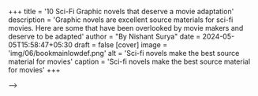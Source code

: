 +++
title = '10 Sci-Fi Graphic novels that deserve a movie adaptation' 
description = 'Graphic novels are excellent source materials for sci-fi movies. Here are some that have been overlooked by movie makers and deserve to be adapted'
author = "By Nishant Surya"
date = 2024-05-05T15:58:47+05:30
draft = false
[cover]
    image = 'img/06/bookmainlowdef.png'
    alt = 'Sci-fi novels make the best source material for movies'
    caption = 'Sci-fi novels make the best source material for movies'
+++

<!-- # Grahic novels have often proved to be an excellent resource for creating sci-fi movies. Here are some that deserved to be adapted but have not been adapted so far # -->


<!-- THE GOOD BLOCK
Good literature inspires good cinema! That's true for many genres but moreso for the sciene fiction. Many great sci-fi movies like The Martian or Arrival could trace their success back to great books. It's also a safe bet for studios since they are investing in stories that already have a eager fanbase. However, adapting science fiction literature to the big screen can be one of the most dauting tasks a director can take up. They need to meet the expectations of the fans, find a way to show on screen what was printed in pages, keep the story succinct, respet authors' world building and characters,  the list goes on and on. But the recent success of adaptations has proved sci-fi fans love a transition from paper to the silver screen if the execution is right and the source material is respected. But why adapt? Well to put it bluntly while reading is a good habit its not a practical option for everyone and a vast majority of people would prefer watching a movie to reading a book.

While there are many different kinds of literature to choose from, graphic novels are often overlooked despite the success of movies like V for Vendetta and Watchmen. However, the serious fans will tell you there is a huge untapped potential if you know your graphic novels well enough. There is an ocean of graphic novels across genres that have not yet been adapted. With so many great options available directors should have not shortage of options when looking for source materials. With that in mind, here is my pick of 10 graphic novels that should be made into a movie.

-THE GOOD BLOCK -->
<!-- 
Good literature inspires good cinema! That's true for most genre but especially for science fiction. A lot of the great science ficiton movies could trace back their success to great books like The Martian or Arrival. It's also a safe bet for studio since they are investing in stories that have already been tried and tested in the market. However, adapting science fiction literature to the big screen can be one of the most dauting tasks a director can take up. They need to meet the expectations of the fans, find a way to show on screen what was printed in pages, keep the story succinct the list goes on and on. But the success of such movies likes V for Vendetta and watchmen has proved sci-fi fans love a transition from paper to the silver screen if the execution is right and the source material is respected. But why adapt? Well to put it bluntly while reading is a good habit its not a practical option for everyone and a vast majority of people would prefer watching a movie to reading a book.

While there are many different kinds of literature to choose from, graphic novels are often overlooked despite the success of movies like V for Vendetta and Watchmen. However, the serious fans will tell you there is a huge untapped potential if you know your graphic novels well enough. There is an ocean of graphic novels across genres that have not yet been adapted. With so many great options available directors should have not shortage of options when looking for source materials. With that in mind, here is my pick of 10 graphic novels that should be made into a movie.

While there are many different kinds of literature to choose from, this article focuses on graphic novels which is one of the most overlooked forms of art. WIth so many great graphic novels in the genre directors and studios have no shortage of options when looking for source materials for adaptaions. While graphic novels in and of itself is great to read, its not the most accessible of mediums and a vast majority of people would prefer watching a movie than reading a book. Due to this numerous fantastic stories and characters are trapped and hidden away from genereal audeinces and deserve a movie adapation. -->

<!-- 
Science fiction is a genre that works extremely well as a cinema. With so many good graphic novels in the genre, it's safe to say there are dozens of science fiction graphic novels deserving of a movie adaptation. Moreover, the success of such hits as V for Vendetta and Watchmen, has proved that sci-fi fans love a transition from paper to the big screen if the adaptation does justice to the material.

Though reading is a fantastic habit, 

Though reading, as good of a habit as it is, is not the most accessible of mediums since for the vast majority of people its easier to watch a movie than read a book. As a result numerous fantastic stories and characters are trapped and hidden awayy from general audiences and are yet to be adapted. Here is my pick of top 10 that deserve it the most:


However, if done correctly it could easily become a cultural phenomenon like 2001: A Space Odyssey.


But why adapt
Out of all the types of literature Graphic novels are often overlooked 
But what type of literature 

Good literature inspires good cinema! This is true for all genres and especially for science fiction. Whether its the Martian or Arrival you can trace back the success of these movies to the books on which they were based. Its also a safe bet for studios to invest in movies that are adapted from books that already have fanbase.  This is great However adapting science ficiton literature to the big screen is perhaps one of the most daunting tasks a director can take up. 
WHile adapting science fiction literature to the big screen may be challenging there is no shortage of source material. With so  -->



<!-- Though reading, as popular of a hobby as it is, can sometimes be a medium where fantastic stories are trapped and hidden away from general audiences.As such there are plenty more sci-fi graphic novels that need to make a step into movies. Here is my pick of top 10 that deserve it the most: -->

<!-- Science Fiction projects require imagination and creativity. Graphic novels are the one place where the artists and writers fleeing from censor let their imagination unfold. The success of such hits as V for Vendetta and Watchmen, has proved that sci-fi fans love a transition from paper to the big screen if the adaptation does justice to the material. -->


 <!-- has proved that fans appreciate a well done transition of characters and stories from paper to screen. -->

<!-- there's no question the fans want their favorite characters and stories to transition from the world of ink and paper to the big screens. -->

<!-- it's easy to understand why the world of ink and paper can have such an astounding and dedicated fanbase to want them on big screen -->



<!-- Reading, as popular of a hobby as it is, can sometimes be limiting medium especially for a genre like sci-fi where the use of effects and high value production can really improve the experience the story has to offer. Additionally not many people read a lot of graphic novels which is why fantastic stories are trapped and hidden away from the general audiences. 

As such there are plenty more sci-fi graphic novels that need to make a step into movies. Here is my pick of top 10 that deserve it the most: -->


<!-- Though despite the popularity of characters like Batman and the avengers, there are still legions of untapped potential. There are loads of graphic novels in the sci-fi genre that have yet to be adapted. What better time than age where the medium is a wellspring of adaptations? 

## 1. Tokyo Ghost By Rick Remender
-->
<!-- THE GOOD BLOCK
## 1. The Manhattan Projects by Jonathan Hickman and Nick Pitarra

![manhattan](/img/06/manhattanprint.png "project") 
-THE GOOD BLOCK -->
<!-- persistent satire(dismisses historicity of the series), no historical accuracy, alternate history, only partial history, sudden reveals undercuts realism(we see materials being gathered from pan-dimensional space, mythological artifacts from discarded space, artificial intelligence, and the deconstruction of an alien spaceship.), humor, absurdist, innovative sentient origami, intricate captivating ideas(launches multiple ideas at the audience), Oppenheimer's multiple personalities and a locked up einstein,..Moreover, they’re seeds for the rest of the series; the outward appearance of the Project(s) is for the Earth-bound wartime conflicts, but their real interest lies beyond our atmosphere. visuals which promise an even crazier, psychedelic future for the series. ambitious scientists, casualties in the wake of pursuit of scientific advancements by these scientists, morality of the scientists underdeveloped(bad) , very few female characters in the first volume(although that is likely by design; It’s not hard to imagine, given the attitudes of the characters and the time period, that female voices would likely be ignored.) Overall, with this first volume, “The Manhattan Projects” is set up as a satirical reimagining of the real Manhattan Project, that has established a multitude of intriguing characters and concepts to be explored over the next five volumes -->
<!-- THE GOOD BLOCK
WIth the massive success of Oppenheimer there has never been a better time to adapt The Manhattan Projects by Jonathan Hickman and Nick Pitarra. The biggest selling point for this story is the way it combines history with fiction. however, the story's historical accuracy ends there after that its al fiction. THe premise of the novel is that the project was just a front for numerus secret government projects run by morally challenged scientists. Some of the famous scientists you'd find in it are Robert Oppenheimer who suffers from multiple personalities disorder and a locked up Einstein. The story has everything that  you'd want in a hit movies' screenplay. It is full of humor, satire, absurd innovations like a scientist who is just a radiological mass, intriguiing characters, pan-dimensional space, mythological artifacts from discarded space, artificial intelligence, and the deconstruction of an alien spaceship intricate and captivating plot points which are explored over 6 volumes. In the right hands this could even lead to a franchise. We know how Quentin loves making movies with alterenate history and this could be the perfect project for him if he still wants to make a sci-fi movie.
-THE GOOD BLOCK -->
<!-- The novel follows the world war II scientists who were associted with the Manhattan project. morally challenged scientist -->



<!-- THE GOOD BLOCK
Hickman's novel is a retelling of an important part of american history. On the big screen would be a dark bitter humorous movie that shows a morally starved world and throws and appalling light on science and government without conscience (or with a desecrated version of conscience) but at the same time withyout being too serious - maybe it's the perfect sci-fi project for Quentin Tarantino
-THE GOOD BLOCK -->
<!-- Very few novels combine Historical truth with fiction like The Manhattan Project.   Jonathan Hickman's The Manhattan
This comic, which combines historical settings and events with fictionalized characters with a heavy dose of science fiction and a bit of horror, holds a rather unique selling point. THe Manhattan Projects follows the events around the Manhattan Project from world war two but its an alternate reality where the creation of atom bomb is shown as just a front for other unusual projects. In this novel's alternative american reality Robert Oppenheimer suffers from multiple personalities. The plot deals with everything from nuclear bombs to the Holocaust to artificial intelligence. It is a fantastic blend of historical truth and insane fiction -->

<!-- dark bitter humor in a morally starved world of the book; gross ross, repulsive, appalling look at science and government without conscience (or with a desecrated version of conscience.) At the same time, it’s not an overly serious book -->

<!-- Hickman's novel is a retelling of an important part of american history. On the big screen would be a dark bitter humorous movie that shows a morally starved world and throws and appalling light on science and government without conscience (or with a desecrated version of conscience) but at the same time withyout being too serious - maybe it's the perfect sci-fi project for Quentin Tarantino -->

<!-- Cleeton's novel is an intimate retelling of Cuban history — the big screen could do with more diverse stories. -->

<!-- THE GOOD BLOCK
## 2. On a Sunbeam (Tillie Walden)

![graphic](/img/06/sunbeam.png "novel") 

Putting our Government's dark histories aside for a moment, 
Putting dark history aside for a moment, take a look at a strange tale that is On a sunbeam. On a sunbeam can't truly be put into any one genre. It has elements of both science fiction and romance. The story follows Mia who works in a maintenance spaceship that rebuilds broken structures. Howver her sole purpose for joining the ship is not to rebuild structures but rebuild an old relationship by reconnecting with her lost love. The story takes you on an emotional rollercosaster that will make you laugh and cry sometimes both at the same time. The second half of the novel however is more action loaded and less emotionally charged.

The writer's imaginative storytelling combined with the desperation and hope that accompany the characters make On a Sunbeam a worthy candidate for a memorable romantic sci-fi film with some good action sequences as well - this could end up being the movie that has everything!
-THE GOOD BLOCK -->
<!-- Its been sometime s


Walden's webcomic with its explosive ending is long overdue for a staggering thriller of a  movie -->
<!-- THE GOOD BLOCK
## 3. Sentient (Jeff Lemire)

![graphic](/img/06/sentient.png "novel") 

Imagine a group of children stuck in a colony ship in deep space forced to survive on their own after all the adults on the ship get murdered. THe only help they have is the guidance of the onboard AI VALARIE. While survival is the strongest instinct in humans distrust towards AI is the most common sentiment. So the idea that these children now have no other option but to trust AI for survival is an extremely interesting premise.

That's roughly the setup of Sentient by Jeff Lemire. It features plenty of science fiction tropes such as an space pirate invasion, kids in space, AI learning to be a human and a colony ship. A young adult science fiction like Sentient which is a bit soft on science but deals with dystopia, identity and spaceship drama is rare these days so this is definitely a unique novel. Lemire's novel would be absolutely perfect for horror space opera movie or even a miniseries, and someone needs to tip off the studio executives.
-THE GOOD BLOCK -->
<!-- layer of mystery that unfolds into something much more important and impactful than any of the characters involved anticipated.  -->

<!-- THE GOOD BLOCK

## 4. Worlds of Aldebaran  by Luiz Eduardo de Oliveira

![graphic](/img/06/Aldebarannoir.png "novel") 

Luiz Eduardo de Oliveira's Worlds of Aldebaran may sound like science-fiction roleplaying game, but its actually the name of his book that was first released in 1994. The simple but potent idea of humans trying to capture distant planet when Earth becomes inhabitable due to global warming and religious wars would capture the imagination of any sci-fi fan. Even though the plot sounds like something Elon Musk would talk about (in one of his seminas) it is definitely a great place to start a science fiction story.

Though it shares some similarities to the beloved space adventure star trek, it also leans into many of the less popular sci-fi mainstays like corrupt church, body horror and suicide. The novels main focus is colonists dealing with planet level issues that arise due to human error, however the novel does have a tragic tone when it deals with personal problems. Oliveira's book with it space western feel is long overdue for staggering and thrilling series. -->

<!-- ## 5. The Incal By Alejandro Jodorowsky

![graphic](/img/06/incalnoir.png "novel") 

In 1980 Alejando Jordowsky creating a fascinating science fiction tale called the Incal which would later be seen as one of the most legendary French-Belgian Comic.
If you have seen the documentary Jodorowsky's Dune(2013) then you have probably heard about it. Jordowsky's motivation behind this comic is just as notoriously famous as the comic itself.  He wanted to adapt Dune for the big screen but he ended up changing the story too much and the screenplay ended up being 14 hour long. So naturally he couldn't get the budget for it but he did convert it into a graphic novel of its own with the help of French artist Jean Giraud or Mœbius.

This beautiful piece of graphic literature revolves around John Difool, a low class detective in a degenerate dystopian world, who finds his life turned upside down when he discovers an ancient, mystical artifact called "The Incal". THe character and the main story line is definitely something that would attract even the sci-fi fans who aren't aware of the novel itself. Moreover, tHe artwork itself, if translated properly, could lead to visually stunning movie or a series. -->


<!-- 
## 6. Joe Haldeman's The Forever War

![graphic](/img/06/foreverwarnoir.png "novel") 
 -->

<!-- As far as filmable and adaptable premises it go it doesn't get any better than this novel. The 
The premise alone of this series should warrant an adaptation, although it's definitely not for the faint of heart at all because to some extent it shows the reality of war. Haldmen tells the story about human soldiers fighting in a interstellar war with a hostlie alien enemy civilization the Taurans. In many ways the Forever war is the pioneer of the sci-fi military genre along with Heinlein’s Starship Troopers.’ However once you read it you will have an entirely different experience than Startship troopers or even Man's war by Scalzi. You follow the story through the eyes of the main protagonist William Mandela who is just an ordinary person studying physics at a university but is pulled into the war to contribute. Even though you may find several aspects of worldbuilding to be a bit unnerving like the views on homosexuality the novel is definitely a masterpiece and deserving of an adaptation.
-THE GOOD BLOCK -->
<!-- As far as filmable and adaptable premises it go it doesn't get any better than this novel. The 
The premise alone of this series should warrant an adaptation, although it's definitely not for the faint of heart at all because to some extent it shows the reality of war. Haldmen tells the story about human soldiers fighting in a interstellar war with a hostlie alien enemy civilization the Taurans. In many ways the Forever war is the pioneer of the sci-fi military genre along with Heinlein’s Starship Troopers.’ However once you read it you will have an entirely different experience than Startship troopers or even Man's war by Scalzi. You follow the story through the eyes of the main protagonist William Mandela who is just an ordinary person studying physics at a university but is pulled into the war to contribute. Even though you may find several plot points to be a bit unnerving like the views on homosexuality the novel is definitely a masterpiece and worth a read. -->
<!-- THE GOOD BLOCK
THe rights to adapt The Forever War has moved through various hands in hollywood since 1988 with Ridley Scott being the one to hold the right at one point. In 2015 Warner Bros acqiored the right to adapt the film and have started the development of the script however so far nothing has come to fruitiion. It's not surprising why so many big names want to adapt this film because if done right it surely has the potential to be a genre defining project. -->


<!-- ## 7. Global Frequency  Warren Ellis

![graphic](/img/06/globalfreqnoir.png "novel") 

The Sci-fi epic Global Frequency has everything: emotionally charging drama, incredible action, mystery, engaging character development  and a bone chilling plotline. The series is just as great as Planetary - another creation of Ellis. The novel already has an army of fans behind it, and for good reason. The premise of the novel is as appealing as it gets. THe novel follows the operations of an intelligence agency that counters that governements and protects the people from the governments' secret projects. 
-THE GOOD BLOCK
<!-- Global Frequency, despite its popularity is one of the most underrated comic works of the 21st century. -->

<!-- So far there have been two attempts at adapting the novel into a tv series once by Warner Bros and the second time by Fox. However, both times the project was dropped due to problems with the script. This sci-fi series of 12 issues has a near perfect plot with tons of interesting subplots involving some of the most intriguing motifs like fights with alien, corrupt governments and use of futuristic technology making it an ideal contender for the development of a netflix show or a multiple part movie.  --> -->

<!-- THE GOOD BLOCK
## 8. Not All Robots - Mark Russell

![graphic](/img/06/notallrobotsnoir.png "novel") 

In 2021 Mark Russell delivered a fascinating science fiction satirical social commentary in the form of the novel Not All Robots. The central premise of Not All Robots is that every human family is completely reliant on a robot assigned to them to earn their wages. The novel follows Walter family who suspect that their robot is building machines to kill them like many other robots in other families have tried to. Are these robots faulty or are they just unhappy and unappreciated? Is there any hope left for the humans? The story has everything you'd want to see in a movie about robots.

Though it shares some similarities to chatoic futiristic series like Love death and robots it deals with the idea of mutual existence of machines and humans with huge amounts of of dark and heavy humor. An animated series or a movie where sociological impact of AI is explored sounds like a great project for the current times where the evolution of Artificial Intelligence is rapidly gaining momentum and we are being rocketed towards a world where we coexist with robots.
-THE GOOD BLOCK -->
<!-- 
In 2021 Mark Russell delivered a fascinating science fiction satirical social commentary in the form of the novel Not All Robots. The central premise of Not All Robots is that every human family is completely reliant on a robot assigned to them. The novel follows Walters family whose Robot ominously spends its free time in the garage working on machines which they are sure is designed to kill them in.

THough it shares some similarities to chatoic futiristic series like Love death and robots it deals with the idea of mutual existence of machines and humans with a shade of dark humor. An animated series or a movie where sociological impact of AI is explored sounds like a project that the fans will definitely love. -->
<!-- ## extremely relevant to current times A movie version of Noli Me Tangere would resonate strongly in today's world, where movements for social justice and decolonization continue to gain momentum. -->

<!-- This novel, which is a satirical commentary on a dystopian society, has an extremely attractive story wherein the humans are co-existing with intelligent robots. -->

<!-- THE GOOD BLOCK
## 9. We3 by writer Grant Morrison

![graphic](/img/06/we3news.png "novel") 

The name We3 might not sound all too familiar to general audiences, but the novel by Grant Morrison actually inspired several elements in the beloved Marvel film Guardians of the Galaxy Vol. 3. When looking at what makes a science fiction movie entertaining, three cybernetic animals that are created by the governmment and are trying to get home feels like a winning recipe. This critically acclaimed comic mini book series is both intellecutally and emotionally engaging and has perhaps one of the most tragic stories in all of comic book history.


We3 also has the added inclusion of aliens, pirates and futuristic tech all of which result in horrific scenarios where someone's life is almost always in danger. Even though adapting this novel can be a bit daunting and challenging but it would be tremendous accomplisment if done while respecting the author's vision/properly. After all wouldn't you want to see how a dog, cat and rabbit suffering from human cruelty fight for their freedom?
-THE GOOD BLOCK -->
<!-- housue pets weaponized for lethal combat by the government - as they search for home and ward off the shadowy agency that created them feels like a winning recipe
three house pets weaponized for lethal combat by the government - as they search for "home" and ward off the shadowy agency that created them -->
<!-- THE GOOD BLOCK
## 10. The Coffin - Phil Hester

![graphic](/img/06/coffin.png "novel") 

The combination of science fiction and superheros is bound to be a winning one in the world of movies. The Coffin follows Dr. Ashtar Ahmad who is pursuing the dream of immortality by building a suit the can store the soul even after the physical body dies and the person can live on forever. However his research comes to an abrupt halt when a tycoon kidnaps his daugther and asks for doctor's suit as ransom. It's twisted, it's firghtening, it's darkly funny, it's everything you would expect from such a premise.

While the novel does have some of the mainstays of a classic sci-fi superhero or supervillian origin story Like Dr. Freeze, it definitely has one of the most original approaches to a thriller. The ardent fans of the novel will tell you that even the story is basic the execution is specatcular and the story will keep you on the edge of the seat as you follow Dr. Ashtar Ahman. Wester's book may have been published in 2001, but there is still nothing quite like it in the film industry 20 years later, and this needs to change by adapting this novel into an action packed and thrilling gory sci-fi flick.
-THE GOOD BLOCK -->
<!-- 
On the one hand, this could make for a gory flick. On the other hand it's definitely one of the most original approahces to superhero thriller story because even with a basic premise the execution is spectacular and will keep you on the edge of your seat. Wester's book may have been published in 2001, but there is still nothing quite like it in the film industry 20 years later, and this needs to change. -->